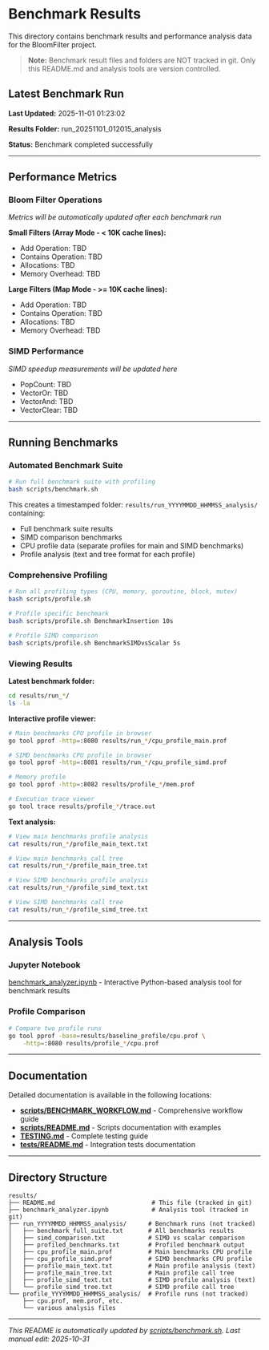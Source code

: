 # Benchmark Results

This directory contains benchmark results and performance analysis data for the BloomFilter project.

> **Note:** Benchmark result files and folders are NOT tracked in git. Only this README.md and analysis tools are version controlled.

## Latest Benchmark Run

**Last Updated:** 2025-11-01 01:23:02

**Results Folder:** run_20251101_012015_analysis

**Status:** Benchmark completed successfully

---

## Performance Metrics

### Bloom Filter Operations

*Metrics will be automatically updated after each benchmark run*

**Small Filters (Array Mode - < 10K cache lines):**
- Add Operation: TBD
- Contains Operation: TBD
- Allocations: TBD
- Memory Overhead: TBD

**Large Filters (Map Mode - >= 10K cache lines):**
- Add Operation: TBD
- Contains Operation: TBD
- Allocations: TBD
- Memory Overhead: TBD

### SIMD Performance

*SIMD speedup measurements will be updated here*

- PopCount: TBD
- VectorOr: TBD
- VectorAnd: TBD
- VectorClear: TBD

---

## Running Benchmarks

### Automated Benchmark Suite

```bash
# Run full benchmark suite with profiling
bash scripts/benchmark.sh
```

This creates a timestamped folder: `results/run_YYYYMMDD_HHMMSS_analysis/` containing:
- Full benchmark suite results
- SIMD comparison benchmarks
- CPU profile data (separate profiles for main and SIMD benchmarks)
- Profile analysis (text and tree format for each profile)

### Comprehensive Profiling

```bash
# Run all profiling types (CPU, memory, goroutine, block, mutex)
bash scripts/profile.sh

# Profile specific benchmark
bash scripts/profile.sh BenchmarkInsertion 10s

# Profile SIMD comparison
bash scripts/profile.sh BenchmarkSIMDvsScalar 5s
```

### Viewing Results

**Latest benchmark folder:**
```bash
cd results/run_*/
ls -la
```

**Interactive profile viewer:**
```bash
# Main benchmarks CPU profile in browser
go tool pprof -http=:8080 results/run_*/cpu_profile_main.prof

# SIMD benchmarks CPU profile in browser
go tool pprof -http=:8081 results/run_*/cpu_profile_simd.prof

# Memory profile
go tool pprof -http=:8082 results/profile_*/mem.prof

# Execution trace viewer
go tool trace results/profile_*/trace.out
```

**Text analysis:**
```bash
# View main benchmarks profile analysis
cat results/run_*/profile_main_text.txt

# View main benchmarks call tree
cat results/run_*/profile_main_tree.txt

# View SIMD benchmarks profile analysis
cat results/run_*/profile_simd_text.txt

# View SIMD benchmarks call tree
cat results/run_*/profile_simd_tree.txt
```

---

## Analysis Tools

### Jupyter Notebook
[benchmark_analyzer.ipynb](benchmark_analyzer.ipynb) - Interactive Python-based analysis tool for benchmark results

### Profile Comparison
```bash
# Compare two profile runs
go tool pprof -base=results/baseline_profile/cpu.prof \
    -http=:8080 results/profile_*/cpu.prof
```

---

## Documentation

Detailed documentation is available in the following locations:

- **[scripts/BENCHMARK_WORKFLOW.md](../scripts/BENCHMARK_WORKFLOW.md)** - Comprehensive workflow guide
- **[scripts/README.md](../scripts/README.md)** - Scripts documentation with examples
- **[TESTING.md](../TESTING.md)** - Complete testing guide
- **[tests/README.md](../tests/README.md)** - Integration tests documentation

---

## Directory Structure

```
results/
├── README.md                           # This file (tracked in git)
├── benchmark_analyzer.ipynb            # Analysis tool (tracked in git)
├── run_YYYYMMDD_HHMMSS_analysis/      # Benchmark runs (not tracked)
│   ├── benchmark_full_suite.txt       # All benchmarks results
│   ├── simd_comparison.txt            # SIMD vs scalar comparison
│   ├── profiled_benchmarks.txt        # Profiled benchmark output
│   ├── cpu_profile_main.prof          # Main benchmarks CPU profile
│   ├── cpu_profile_simd.prof          # SIMD benchmarks CPU profile
│   ├── profile_main_text.txt          # Main profile analysis (text)
│   ├── profile_main_tree.txt          # Main profile call tree
│   ├── profile_simd_text.txt          # SIMD profile analysis (text)
│   └── profile_simd_tree.txt          # SIMD profile call tree
└── profile_YYYYMMDD_HHMMSS_analysis/  # Profile runs (not tracked)
    ├── cpu.prof, mem.prof, etc.
    └── various analysis files
```

---

*This README is automatically updated by [scripts/benchmark.sh](../scripts/benchmark.sh). Last manual edit: 2025-10-31*
